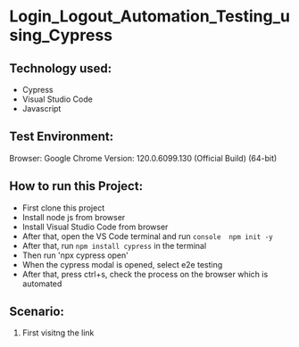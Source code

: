 # Login_Logout_Automation_Testing_using_Cypress

## Technology used:
- Cypress
- Visual Studio Code
- Javascript
  
## Test Environment:
Browser: Google Chrome
Version: 120.0.6099.130 (Official Build) (64-bit)

## How to run this Project:
- First clone this project
- Install node js from browser
- Install Visual Studio Code from browser
- After that, open the VS Code terminal and run ```console 
npm init -y ``` 
- After that, run `npm install cypress` in the terminal
- Then run 'npx cypress open'
- When the cypress modal is opened, select e2e testing
- After that, press ctrl+s, check the process on the browser which is automated

## Scenario:
1. First visitng the link 
